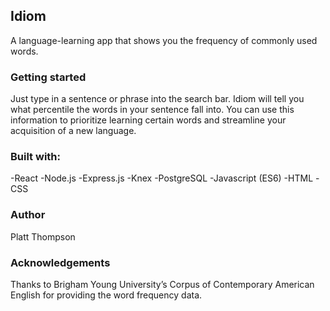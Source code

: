 ## Idiom

A language-learning app that shows you the frequency of commonly used words.

### Getting started

Just type in a sentence or phrase into the search bar. Idiom will tell you what percentile the words in your sentence fall into. You can use this information to prioritize learning certain words and streamline your acquisition of a new language.

### Built with:

-React
-Node.js
-Express.js
-Knex
-PostgreSQL
-Javascript (ES6)
-HTML
-CSS

### Author

Platt Thompson

### Acknowledgements

Thanks to Brigham Young University’s Corpus of Contemporary American English for providing the word frequency data.